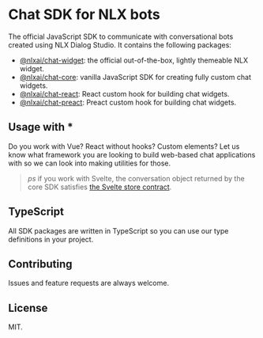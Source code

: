 # Chat SDK for NLX bots

The official JavaScript SDK to communicate with conversational bots created using NLX Dialog Studio. It contains the following packages:
* [@nlxai/chat-widget](https://www.npmjs.com/package/@nlxai/chat-widget): the official out-of-the-box, lightly themeable NLX widget.
* [@nlxai/chat-core](https://www.npmjs.com/package/@nlxai/chat-core): vanilla JavaScript SDK for creating fully custom chat widgets.
* [@nlxai/chat-react](https://www.npmjs.com/package/@nlxai/chat-react): React custom hook for building chat widgets.
* [@nlxai/chat-preact](https://www.npmjs.com/package/@nlxai/chat-preact): Preact custom hook for building chat widgets.

## Usage with \*

Do you work with Vue? React without hooks? Custom elements? Let us know what framework you are looking to build web-based chat applications with so we can look into making utilities for those.

> *ps* if you work with Svelte, the conversation object returned by the core SDK satisfies [the Svelte store contract](https://svelte.dev/docs#component-format-script-4-prefix-stores-with-$-to-access-their-values-store-contract).

## TypeScript

All SDK packages are written in TypeScript so you can use our type definitions in your project.

## Contributing

Issues and feature requests are always welcome.

## License

MIT.
